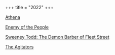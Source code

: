 +++
title = "2022"
+++

[Athena](https://www.rubbercitytheatre.com/)

[Enemy of the People](https://www.rubbercitytheatre.com/)

[Sweeney Todd: The Demon Barber of Fleet Street](https://www.rubbercitytheatre.com/)

[The Agitators](https://www.rubbercitytheatre.com/)
